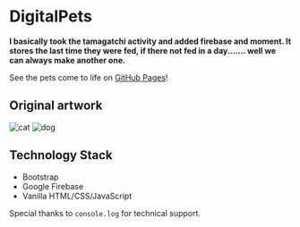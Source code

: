 # DigitalPets

**I basically took the tamagatchi activity and added firebase and
moment. It stores the last time they were fed, if there not fed in a
day....... well we can always make another one.**

See the pets come to life on [GitHub
Pages](https://zacwarner.github.io/DigitalPets/)!

## Original artwork 

![cat](/assets/imags/cat.png)
![dog](/assets/imags/cat.png)

## Technology Stack

- Bootstrap
- Google Firebase
- Vanilla HTML/CSS/JavaScript

Special thanks to `console.log` for technical support.
